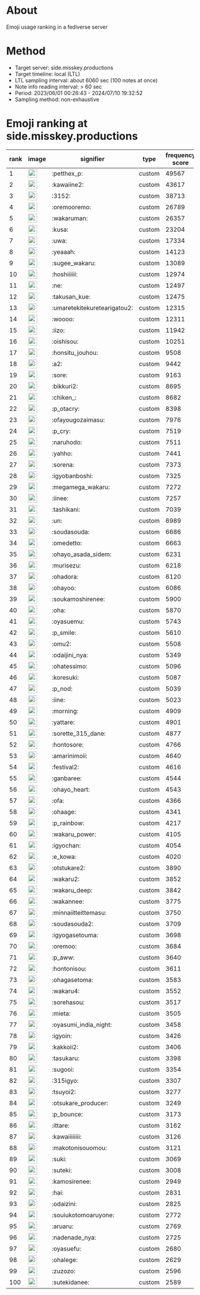 # About
Emoji usage ranking in a fediverse server

# Method
- Target server: side.misskey.productions
- Target timeline: local (LTL)
- LTL sampling interval: about 6060 sec (100 notes at once)
- Note info reading interval: > 60 sec
- Period: 2023/06/01 00:26:43 - 2024/07/10 19:32:52 
- Sampling method: non-exhaustive

# Emoji ranking at side.misskey.productions

|rank|image|signifier|type|frequency score|
|----|----|----|----|----|
|1|<img height="24" src="https://side.misskey.productions/emoji/petthex_p.webp">|:petthex_p:|custom|49567|
|2|<img height="24" src="https://side.misskey.productions/emoji/kawaiine2.webp">|:kawaiine2:|custom|43617|
|3|<img height="24" src="https://side.misskey.productions/emoji/3152.webp">|:3152:|custom|38713|
|4|<img height="24" src="https://side.misskey.productions/emoji/oremooremo.webp">|:oremooremo:|custom|26789|
|5|<img height="24" src="https://side.misskey.productions/emoji/wakaruman.webp">|:wakaruman:|custom|26357|
|6|<img height="24" src="https://side.misskey.productions/emoji/kusa.webp">|:kusa:|custom|23204|
|7|<img height="24" src="https://side.misskey.productions/emoji/uwa.webp">|:uwa:|custom|17334|
|8|<img height="24" src="https://side.misskey.productions/emoji/yeaaah.webp">|:yeaaah:|custom|14123|
|9|<img height="24" src="https://side.misskey.productions/emoji/sugee_wakaru.webp">|:sugee_wakaru:|custom|13089|
|10|<img height="24" src="https://side.misskey.productions/emoji/hoshiiiiii.webp">|:hoshiiiiii:|custom|12974|
|11|<img height="24" src="https://side.misskey.productions/emoji/ne.webp">|:ne:|custom|12497|
|12|<img height="24" src="https://side.misskey.productions/emoji/takusan_kue.webp">|:takusan_kue:|custom|12475|
|13|<img height="24" src="https://side.misskey.productions/emoji/umaretekitekuretearigatou2.webp">|:umaretekitekuretearigatou2:|custom|12315|
|14|<img height="24" src="https://side.misskey.productions/emoji/woooo.webp">|:woooo:|custom|12311|
|15|<img height="24" src="https://side.misskey.productions/emoji/iizo.webp">|:iizo:|custom|11942|
|16|<img height="24" src="https://side.misskey.productions/emoji/oishisou.webp">|:oishisou:|custom|10251|
|17|<img height="24" src="https://side.misskey.productions/emoji/honsitu_jouhou.webp">|:honsitu_jouhou:|custom|9508|
|18|<img height="24" src="https://side.misskey.productions/emoji/a2.webp">|:a2:|custom|9442|
|19|<img height="24" src="https://side.misskey.productions/emoji/sore.webp">|:sore:|custom|9163|
|20|<img height="24" src="https://side.misskey.productions/emoji/bikkuri2.webp">|:bikkuri2:|custom|8695|
|21|<img height="24" src="https://side.misskey.productions/emoji/chiken_.webp">|:chiken_:|custom|8682|
|22|<img height="24" src="https://side.misskey.productions/emoji/p_otacry.webp">|:p_otacry:|custom|8398|
|23|<img height="24" src="https://side.misskey.productions/emoji/ofayougozaimasu.webp">|:ofayougozaimasu:|custom|7976|
|24|<img height="24" src="https://side.misskey.productions/emoji/p_cry.webp">|:p_cry:|custom|7519|
|25|<img height="24" src="https://side.misskey.productions/emoji/naruhodo.webp">|:naruhodo:|custom|7511|
|26|<img height="24" src="https://side.misskey.productions/emoji/yahho.webp">|:yahho:|custom|7441|
|27|<img height="24" src="https://side.misskey.productions/emoji/sorena.webp">|:sorena:|custom|7373|
|28|<img height="24" src="https://side.misskey.productions/emoji/igyobanboshi.webp">|:igyobanboshi:|custom|7325|
|29|<img height="24" src="https://side.misskey.productions/emoji/megamega_wakaru.webp">|:megamega_wakaru:|custom|7272|
|30|<img height="24" src="https://side.misskey.productions/emoji/iinee.webp">|:iinee:|custom|7257|
|31|<img height="24" src="https://side.misskey.productions/emoji/tashikani.webp">|:tashikani:|custom|7039|
|32|<img height="24" src="https://side.misskey.productions/emoji/un.webp">|:un:|custom|6989|
|33|<img height="24" src="https://side.misskey.productions/emoji/soudasouda.webp">|:soudasouda:|custom|6686|
|34|<img height="24" src="https://side.misskey.productions/emoji/omedetto.webp">|:omedetto:|custom|6663|
|35|<img height="24" src="https://side.misskey.productions/emoji/ohayo_asada_sidem.webp">|:ohayo_asada_sidem:|custom|6231|
|36|<img height="24" src="https://side.misskey.productions/emoji/murisezu.webp">|:murisezu:|custom|6218|
|37|<img height="24" src="https://side.misskey.productions/emoji/ohadora.webp">|:ohadora:|custom|6120|
|38|<img height="24" src="https://side.misskey.productions/emoji/ohayoo.webp">|:ohayoo:|custom|6086|
|39|<img height="24" src="https://side.misskey.productions/emoji/soukamoshirenee.webp">|:soukamoshirenee:|custom|5900|
|40|<img height="24" src="https://side.misskey.productions/emoji/oha.webp">|:oha:|custom|5870|
|41|<img height="24" src="https://side.misskey.productions/emoji/oyasuemu.webp">|:oyasuemu:|custom|5743|
|42|<img height="24" src="https://side.misskey.productions/emoji/p_smile.webp">|:p_smile:|custom|5610|
|43|<img height="24" src="https://side.misskey.productions/emoji/omu2.webp">|:omu2:|custom|5508|
|44|<img height="24" src="https://side.misskey.productions/emoji/odaijini_nya.webp">|:odaijini_nya:|custom|5349|
|45|<img height="24" src="https://side.misskey.productions/emoji/ohatessimo.webp">|:ohatessimo:|custom|5096|
|46|<img height="24" src="https://side.misskey.productions/emoji/koresuki.webp">|:koresuki:|custom|5087|
|47|<img height="24" src="https://side.misskey.productions/emoji/p_nod.webp">|:p_nod:|custom|5039|
|48|<img height="24" src="https://side.misskey.productions/emoji/iine.webp">|:iine:|custom|5023|
|49|<img height="24" src="https://side.misskey.productions/emoji/morning.webp">|:morning:|custom|4909|
|50|<img height="24" src="https://side.misskey.productions/emoji/yattare.webp">|:yattare:|custom|4901|
|51|<img height="24" src="https://side.misskey.productions/emoji/sorette_315_dane.webp">|:sorette_315_dane:|custom|4877|
|52|<img height="24" src="https://side.misskey.productions/emoji/hontosore.webp">|:hontosore:|custom|4766|
|53|<img height="24" src="https://side.misskey.productions/emoji/amarinimoii.webp">|:amarinimoii:|custom|4640|
|54|<img height="24" src="https://side.misskey.productions/emoji/festival2.webp">|:festival2:|custom|4616|
|55|<img height="24" src="https://side.misskey.productions/emoji/ganbaree.webp">|:ganbaree:|custom|4544|
|56|<img height="24" src="https://side.misskey.productions/emoji/ohayo_heart.webp">|:ohayo_heart:|custom|4543|
|57|<img height="24" src="https://side.misskey.productions/emoji/ofa.webp">|:ofa:|custom|4366|
|58|<img height="24" src="https://side.misskey.productions/emoji/ohaage.webp">|:ohaage:|custom|4341|
|59|<img height="24" src="https://side.misskey.productions/emoji/p_rainbow.webp">|:p_rainbow:|custom|4217|
|60|<img height="24" src="https://side.misskey.productions/emoji/wakaru_power.webp">|:wakaru_power:|custom|4105|
|61|<img height="24" src="https://side.misskey.productions/emoji/igyochan.webp">|:igyochan:|custom|4054|
|62|<img height="24" src="https://side.misskey.productions/emoji/e_kowa.webp">|:e_kowa:|custom|4020|
|63|<img height="24" src="https://side.misskey.productions/emoji/otstukare2.webp">|:otstukare2:|custom|3890|
|64|<img height="24" src="https://side.misskey.productions/emoji/wakaru2.webp">|:wakaru2:|custom|3852|
|65|<img height="24" src="https://side.misskey.productions/emoji/wakaru_deep.webp">|:wakaru_deep:|custom|3842|
|66|<img height="24" src="https://side.misskey.productions/emoji/wakannee.webp">|:wakannee:|custom|3775|
|67|<img height="24" src="https://side.misskey.productions/emoji/minnaiitteittemasu.webp">|:minnaiitteittemasu:|custom|3750|
|68|<img height="24" src="https://side.misskey.productions/emoji/soudasouda2.webp">|:soudasouda2:|custom|3709|
|69|<img height="24" src="https://side.misskey.productions/emoji/igyogasetouma.webp">|:igyogasetouma:|custom|3698|
|70|<img height="24" src="https://side.misskey.productions/emoji/oremoo.webp">|:oremoo:|custom|3684|
|71|<img height="24" src="https://side.misskey.productions/emoji/p_aww.webp">|:p_aww:|custom|3640|
|72|<img height="24" src="https://side.misskey.productions/emoji/hontonisou.webp">|:hontonisou:|custom|3611|
|73|<img height="24" src="https://side.misskey.productions/emoji/ohagasetoma.webp">|:ohagasetoma:|custom|3583|
|74|<img height="24" src="https://side.misskey.productions/emoji/wakaru4.webp">|:wakaru4:|custom|3552|
|75|<img height="24" src="https://side.misskey.productions/emoji/sorehasou.webp">|:sorehasou:|custom|3517|
|76|<img height="24" src="https://side.misskey.productions/emoji/mieta.webp">|:mieta:|custom|3505|
|77|<img height="24" src="https://side.misskey.productions/emoji/oyasumi_india_night.webp">|:oyasumi_india_night:|custom|3458|
|78|<img height="24" src="https://side.misskey.productions/emoji/igyoin.webp">|:igyoin:|custom|3426|
|79|<img height="24" src="https://side.misskey.productions/emoji/kakkoii2.webp">|:kakkoii2:|custom|3406|
|80|<img height="24" src="https://side.misskey.productions/emoji/tasukaru.webp">|:tasukaru:|custom|3398|
|81|<img height="24" src="https://side.misskey.productions/emoji/sugooi.webp">|:sugooi:|custom|3354|
|82|<img height="24" src="https://side.misskey.productions/emoji/315igyo.webp">|:315igyo:|custom|3307|
|83|<img height="24" src="https://side.misskey.productions/emoji/tsuyoi2.webp">|:tsuyoi2:|custom|3277|
|84|<img height="24" src="https://side.misskey.productions/emoji/otsukare_producer.webp">|:otsukare_producer:|custom|3249|
|85|<img height="24" src="https://side.misskey.productions/emoji/p_bounce.webp">|:p_bounce:|custom|3173|
|86|<img height="24" src="https://side.misskey.productions/emoji/ittare.webp">|:ittare:|custom|3162|
|87|<img height="24" src="https://side.misskey.productions/emoji/kawaiiiiiiii.webp">|:kawaiiiiiiii:|custom|3126|
|88|<img height="24" src="https://side.misskey.productions/emoji/makotonisouomou.webp">|:makotonisouomou:|custom|3121|
|89|<img height="24" src="https://side.misskey.productions/emoji/suki.webp">|:suki:|custom|3069|
|90|<img height="24" src="https://side.misskey.productions/emoji/suteki.webp">|:suteki:|custom|3008|
|91|<img height="24" src="https://side.misskey.productions/emoji/kamosirenee.webp">|:kamosirenee:|custom|2949|
|92|<img height="24" src="https://side.misskey.productions/emoji/hai.webp">|:hai:|custom|2831|
|93|<img height="24" src="https://side.misskey.productions/emoji/odaizini.webp">|:odaizini:|custom|2825|
|94|<img height="24" src="https://side.misskey.productions/emoji/souiukotomoaruyone.webp">|:souiukotomoaruyone:|custom|2772|
|95|<img height="24" src="https://side.misskey.productions/emoji/aruaru.webp">|:aruaru:|custom|2769|
|96|<img height="24" src="https://side.misskey.productions/emoji/nadenade_nya.webp">|:nadenade_nya:|custom|2725|
|97|<img height="24" src="https://side.misskey.productions/emoji/oyasuefu.webp">|:oyasuefu:|custom|2680|
|98|<img height="24" src="https://side.misskey.productions/emoji/ohalege.webp">|:ohalege:|custom|2629|
|99|<img height="24" src="https://side.misskey.productions/emoji/zuzozo.webp">|:zuzozo:|custom|2596|
|100|<img height="24" src="https://side.misskey.productions/emoji/sutekidanee.webp">|:sutekidanee:|custom|2589|
